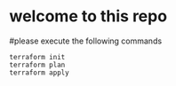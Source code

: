 # welcome to this repo
#please execute the following commands
```
terraform init
terraform plan
terraform apply
```